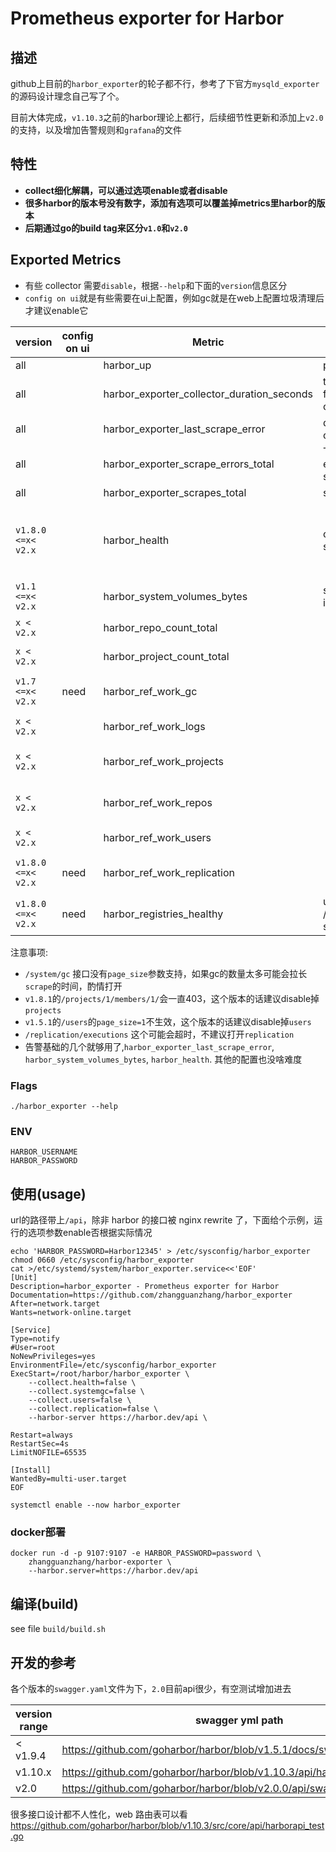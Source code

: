# Prometheus exporter for Harbor 

## 描述

github上目前的`harbor_exporter`的轮子都不行，参考了下官方`mysqld_exporter`的源码设计理念自己写了个。

目前大体完成，`v1.10.3`之前的harbor理论上都行，后续细节性更新和添加上`v2.0`的支持，以及增加告警规则和`grafana`的文件

## 特性

- **collect细化解耦，可以通过选项enable或者disable**
- **很多harbor的版本号没有数字，添加有选项可以覆盖掉metrics里harbor的版本**
- **后期通过go的build tag来区分`v1.0`和`v2.0`**

## Exported Metrics

- 有些 collector 需要`disable`，根据`--help`和下面的`version`信息区分
- `config on ui`就是有些需要在ui上配置，例如gc就是在web上配置垃圾清理后才建议enable它

| version | config on ui |Metric | Meaning | Labels |
| ------ | ------ | ------- | ------ | ---- |
| all | |harbor_up| passwd correct |
| all| |harbor_exporter_collector_duration_seconds | time consuming for each collector| collector=[...] |
| all| |harbor_exporter_last_scrape_error | did an error occur in a scrape |
| all| |harbor_exporter_scrape_errors_total | The number of errors in a scrape | |
| all| |harbor_exporter_scrapes_total | scrape counter| |
| `v1.8.0 <=x< v2.x`| |harbor_health| components status|name=[core, database, jobservice, portal, redis, registry, registryctl]|
| `v1.1 <=x< v2.x`| |harbor_system_volumes_bytes| system volumes info|type=[total, free, used]|
| `x < v2.x`| |harbor_repo_count_total| |type=[private, public, total]|
| `x < v2.x`| |harbor_project_count_total| | type=[private, public, total]|
| `v1.7 <=x< v2.x`| need |harbor_ref_work_gc| |method="GET", ref=[/system/gc]|
| `x < v2.x`| |harbor_ref_work_logs| |method="GET", ref=[/logs]|
| `x < v2.x` | |harbor_ref_work_projects| |method="GET", ref=[/projects/...]|
|`x < v2.x` | |harbor_ref_work_repos| |method="GET", ref=[/repositories/...]|
| `x < v2.x`| |harbor_ref_work_users| |method="GET", ref=[/users/...]|
| `v1.8.0 <=x< v2.x`| need|harbor_ref_work_replication| |method="GET", ref=[/replication/...]|
| `v1.8.0 <=x< v2.x`| need |harbor_registries_healthy| ui /harbor/registries status |name=[...]|



注意事项:

- `/system/gc` 接口没有`page_size`参数支持，如果gc的数量太多可能会拉长`scrape`的时间，酌情打开
- `v1.8.1`的`/projects/1/members/1/`会一直403，这个版本的话建议disable掉`projects`
- `v1.5.1`的`/users`的`page_size=1`不生效，这个版本的话建议disable掉`users`
- `/replication/executions` 这个可能会超时，不建议打开`replication`
- 告警基础的几个就够用了,`harbor_exporter_last_scrape_error`, `harbor_system_volumes_bytes`, `harbor_health`. 其他的配置也没啥难度

### Flags

```shell
./harbor_exporter --help
```

### ENV

```shell
HARBOR_USERNAME
HARBOR_PASSWORD
```

## 使用(usage)

url的路径带上`/api`，除非 harbor 的接口被 nginx rewrite 了，下面给个示例，运行的选项参数enable否根据实际情况

```shell
echo 'HARBOR_PASSWORD=Harbor12345' > /etc/sysconfig/harbor_exporter
chmod 0660 /etc/sysconfig/harbor_exporter
cat >/etc/systemd/system/harbor_exporter.service<<'EOF'
[Unit]
Description=harbor_exporter - Prometheus exporter for Harbor 
Documentation=https://github.com/zhangguanzhang/harbor_exporter
After=network.target
Wants=network-online.target

[Service]
Type=notify
#User=root
NoNewPrivileges=yes
EnvironmentFile=/etc/sysconfig/harbor_exporter
ExecStart=/root/harbor/harbor_exporter \
    --collect.health=false \
    --collect.systemgc=false \
    --collect.users=false \
    --collect.replication=false \
    --harbor-server https://harbor.dev/api \

Restart=always
RestartSec=4s
LimitNOFILE=65535

[Install]
WantedBy=multi-user.target 
EOF

systemctl enable --now harbor_exporter
```

### docker部署

```shell
docker run -d -p 9107:9107 -e HARBOR_PASSWORD=password \
    zhangguanzhang/harbor-exporter \
    --harbor.server=https://harbor.dev/api
```

## 编译(build)

see file `build/build.sh`

## 开发的参考

各个版本的`swagger.yaml`文件为下，`2.0`目前api很少，有空测试增加进去

| version range | swagger yml path |
| --- | --- |
| < v1.9.4 | https://github.com/goharbor/harbor/blob/v1.5.1/docs/swagger.yaml |
| v1.10.x | https://github.com/goharbor/harbor/blob/v1.10.3/api/harbor/swagger.yaml |
| v2.0 | https://github.com/goharbor/harbor/blob/v2.0.0/api/swagger.yaml |

很多接口设计都不人性化，web 路由表可以看
https://github.com/goharbor/harbor/blob/v1.10.3/src/core/api/harborapi_test.go

